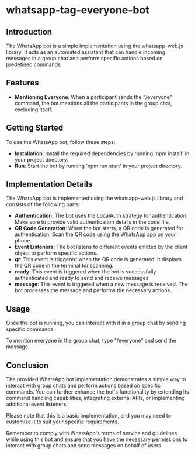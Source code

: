# whatsapp-tag-everyone-bot


## Introduction
The WhatsApp bot is a simple implementation using the whatsapp-web.js library. It acts as an automated assistant that can handle incoming messages in a group chat and perform specific actions based on predefined commands.

## Features
- **Mentioning Everyone**: When a participant sends the "/everyone" command, the bot mentions all the participants in the group chat, excluding itself.
## Getting Started
To use the WhatsApp bot, follow these steps:

- **Installation**: Install the required dependencies by running 'npm install' in your project directory.
- **Run**: Start the bot by running 'npm run start' in your project directory.

## Implementation Details
The WhatsApp bot is implemented using the whatsapp-web.js library and consists of the following parts:

- **Authentication**: The bot uses the LocalAuth strategy for authentication. Make sure to provide valid authentication details in the code file.
- **QR Code Generation**: When the bot starts, a QR code is generated for authentication. Scan the QR code using the WhatsApp app on your phone.
- **Event Listeners**: The bot listens to different events emitted by the client object to perform specific actions.
- **qr**: This event is triggered when the QR code is generated. It displays the QR code in the terminal for scanning.
- **ready**: This event is triggered when the bot is successfully authenticated and ready to send and receive messages.
- **message**: This event is triggered when a new message is received. The bot processes the message and performs the necessary actions.
## Usage
Once the bot is running, you can interact with it in a group chat by sending specific commands:

To mention everyone in the group chat, type "/everyone" and send the message.
## Conclusion
The provided WhatsApp bot implementation demonstrates a simple way to interact with group chats and perform actions based on specific commands. You can further enhance the bot's functionality by extending its command handling capabilities, integrating external APIs, or implementing additional event listeners.

Please note that this is a basic implementation, and you may need to customize it to suit your specific requirements.

Remember to comply with WhatsApp's terms of service and guidelines while using this bot and ensure that you have the necessary permissions to interact with group chats and send messages on behalf of users.
